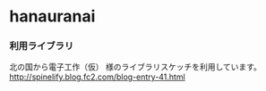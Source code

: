# hanauranai

### 利用ライブラリ
北の国から電子工作（仮） 様のライブラリスケッチを利用しています。  
http://spinelify.blog.fc2.com/blog-entry-41.html
